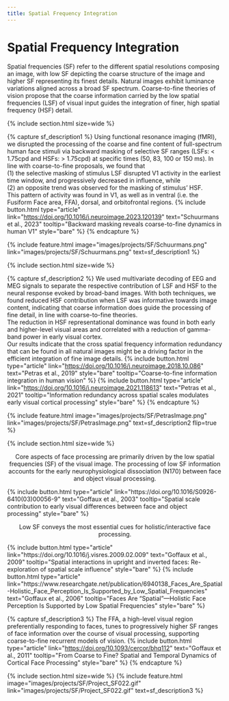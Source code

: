 ```yaml
---
title: Spatial Frequency Integration
---
```

# Spatial Frequency Integration

Spatial frequencies (SF) refer to the different spatial resolutions composing an image, with low SF depicting the coarse structure of the image and higher SF representing its finest details. Natural images exhibit luminance variations aligned across a broad SF spectrum. Coarse-to-fine theories of vision propose that the coarse information carried by the low spatial frequencies (LSF) of visual input guides the integration of finer, high spatial frequency (HSF) detail. 

{% include section.html
  size=wide %}
  
{% capture sf_description1 %}
  Using functional resonance imaging (fMRI), we disrupted the processing of the coarse and fine content of full-spectrum human face stimuli via backward masking of selective SF ranges (LSFs: < 1.75cpd and HSFs: > 1.75cpd) at specific times (50, 83, 100 or 150 ms). In line with coarse-to-fine proposals, we found that <br> (1) the selective masking of stimulus LSF disrupted V1 activity in the earliest time window, and progressively decreased in influence, while <br> (2) an opposite trend was observed for the masking of stimulus’ HSF. <br> This pattern of activity was found in V1, as well as in ventral (i.e. the Fusiform Face area, FFA), dorsal, and orbitofrontal regions.
  {%
  include button.html
  type="article"
  link="https://doi.org/10.1016/j.neuroimage.2023.120139"
  text="Schuurmans et al., 2023"
  tooltip="Backward masking reveals coarse-to-fine dynamics in human V1"
  style="bare"
  %}
{% endcapture %}

{%
  include feature.html
  image="images/projects/SF/Schuurmans.png"
  link="images/projects/SF/Schuurmans.png"
  text=sf_description1
%}

{% include section.html 
  size=wide %}

{% capture sf_description2 %}
  We used multivariate decoding of EEG and MEG signals to separate the respective contribution of LSF and HSF to the neural response evoked by broad-band images. With both techniques, we found reduced HSF contribution when LSF was informative towards image content, indicating that coarse information does guide the processing of fine detail, in line with coarse-to-fine theories. <br> The reduction in HSF representational dominance was found in both early and higher-level visual areas and correlated with a reduction of gamma-band power in early visual cortex. <br> Our results indicate that the cross spatial frequency information redundancy that can be found in all natural images might be a driving factor in the efficient integration of fine image details.
  {%
  include button.html
  type="article"
  link="https://doi.org/10.1016/j.neuroimage.2018.10.086"
  text="Petras et al., 2019"
  style="bare"
  tooltip="Coarse-to-fine information integration in human vision"
  %}
  {%
  include button.html
  type="article"
  link="https://doi.org/10.1016/j.neuroimage.2021.118613"
  text="Petras et al., 2021"
  tooltip="Information redundancy across spatial scales modulates early visual cortical processing"
  style="bare"
  %}
{% endcapture %}

{%
  include feature.html
  image="images/projects/SF/PetrasImage.png"
  link="images/projects/SF/PetrasImage.png"
  text=sf_description2
  flip=true
%}

{% include section.html 
  size=wide %}
  <p style="text-align:center"> Core aspects of face processing are primarily driven by the low spatial frequencies (SF) of the visual image. The processing of low SF information accounts for the early neurophysiological dissociation (N170) between face and object visual processing. </p>
  {%
  include button.html
  type="article"
  link="https://doi.org/10.1016/S0926-6410(03)00056-9"
  text="Goffaux et al., 2003"
  tooltip="Spatial scale contribution to early visual differences between face and object processing"
  style="bare"
  %}
  
   <p style="text-align:center">  Low SF conveys the most essential cues for holistic/interactive face processing. </p>
  {%
  include button.html
  type="article"
  link="https://doi.org/10.1016/j.visres.2009.02.009"
  text="Goffaux et al., 2009"
  tooltip="Spatial interactions in upright and inverted faces: Re-exploration of spatial scale influence"
  style="bare"
  %}
  {%
  include button.html
  type="article"
  link="https://www.researchgate.net/publication/6940138_Faces_Are_Spatial-Holistic_Face_Perception_Is_Supported_by_Low_Spatial_Frequencies"
  text="Goffaux et al., 2006"
  tooltip="Faces Are “Spatial”—Holistic Face Perception Is Supported by Low Spatial Frequencies"
  style="bare"
  %}

  {% capture sf_description3 %}
  The FFA, a high-level visual region preferentially responding to faces, tunes to progressively higher SF ranges of face information over the course of visual processing, supporting coarse-to-fine recurrent models of vision. 
  {%
  include button.html
  type="article"
  link="https://doi.org/10.1093/cercor/bhq112"
  text="Goffaux et al., 2011"
  tooltip="From Coarse to Fine? Spatial and Temporal Dynamics of Cortical Face Processing"
  style="bare"
  %} 
{% endcapture %}

{% include section.html
  size=wide %}
{%
  include feature.html
  image="images/projects/SF/Project_SF022.gif"
  link="images/projects/SF/Project_SF022.gif"
  text=sf_description3
  %}
